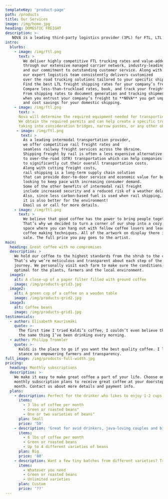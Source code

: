 ```yaml
---
templateKey: 'product-page'
path: /products
title: Our Services
image: /img/home.jpg
heading: DOMESTIC FREIGHT 
description: >-
   NOVA is a leading third-party logistics provider (3PL) for FTL, LTL and OOG truckload freight shipping throughout Ukraine.
intro: 
  blurbs:
    - image: /img/ftl.png
      text: >
        We deliver highly competitive FTL trucking rates and value-added full truckload shipping services 
        through our extensive managed carrier network, industry-leading technology,
        and our commitment to outstanding customer service. Along with our top-quality carrier network, 
        our expert logistics team consistently delivers customized 
        over the road trucking solutions tailored to your specific shipping needs.
        Find the best LTL freight shipping rates for your company’s freight. 
        Compare less-than-truckload rates, book, and track your freight all in one place.
        From shipping rates to document generation and tracking shipments, 
        when you entrust your company’s freight to **NOVA** you get unparalleled convenience, control, 
        and cost savings for your domestic shipping.
    - image: /img/ftl.png
      text: >
      Nova will determine the required equipment needed for transporting any over-dimensional freight.
      We obtain the required permits and can help create a specific trucking route
      taking into consideration bridges, narrow passes, or any other obstacles that may hinder transport.
     - image: /img/ftl.png
       text: >
        As a leading intermodal transportation provider, 
        we offer competitive rail freight rates and 
        seamless railway freight services across the Ukraine.
        Shipping freight by rail is often a less expensive alternative 
        to over-the-road (OTR) transportation which can help companies 
        to significantly cut their overall transportation costs.
        Along with cutting freight costs, 
        rail shipping is a long-term supply chain solution 
        that can provide door-to-door service and economic value for businesses 
        looking to keep pace with increasing consumer demand.
        Some of the other benefits of intermodal rail freight 
        include increased security and a reduced risk of a weather delay and cargo loss.
        Also, since less carbon-based fuel is used when rail shipping, 
        it is also better for the environment!
        Email us or call for more details.
    - image: /img/ftl.png
      text: >
        We believe that good coffee has the power to bring people together.
        That’s why we decided to turn a corner of our shop into a cozy meeting
        space where you can hang out with fellow coffee lovers and learn about
        coffee making techniques. All of the artwork on display there is for
        sale. The full price you pay goes to the artist.
main:
  heading: Great coffee with no compromises
  description: >
    We hold our coffee to the highest standards from the shrub to the cup.
    That’s why we’re meticulous and transparent about each step of the coffee’s
    journey. We personally visit each farm to make sure the conditions are
    optimal for the plants, farmers and the local environment.
  image1:
    alt: A close-up of a paper filter filled with ground coffee
    image: /img/products-grid3.jpg
  image2:
    alt: A green cup of a coffee on a wooden table
    image: /img/products-grid2.jpg
  image3:
    alt: Coffee beans
    image: /img/products-grid1.jpg
testimonials:
  - author: Elisabeth Kaurismäki
    quote: >-
      The first time I tried Kaldi’s coffee, I couldn’t even believe that was
      the same thing I’ve been drinking every morning.
  - author: Philipp Trommler
    quote: >-
      Kaldi is the place to go if you want the best quality coffee. I love their
      stance on empowering farmers and transparency.
full_image: /img/products-full-width.jpg
pricing:
  heading: Monthly subscriptions
  description: >-
    We make it easy to make great coffee a part of your life. Choose one of our
    monthly subscription plans to receive great coffee at your doorstep each
    month. Contact us about more details and payment info.
  plans:
    - description: Perfect for the drinker who likes to enjoy 1-2 cups per day.
      items:
        - 3 lbs of coffee per month
        - Green or roasted beans"
        - One or two varieties of beans"
      plan: Small
      price: '50'
    - description: 'Great for avid drinkers, java-loving couples and bigger crowds'
      items:
        - 6 lbs of coffee per month
        - Green or roasted beans
        - Up to 4 different varieties of beans
      plan: Big
      price: '80'
    - description: Want a few tiny batches from different varieties? Try our custom plan
      items:
        - Whatever you need
        - Green or roasted beans
        - Unlimited varieties
      plan: Custom
      price: '??'
---
```


